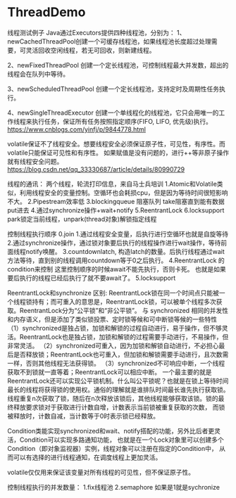 # ThreadDemo
线程测试例子
Java通过Executors提供四种线程池，分别为：
1、newCachedThreadPool创建一个可缓存线程池，如果线程池长度超过处理需要，可灵活回收空闲线程，若无可回收，则新建线程。

2、newFixedThreadPool 创建一个定长线程池，可控制线程最大并发数，超出的线程会在队列中等待。

3、newScheduledThreadPool 创建一个定长线程池，支持定时及周期性任务执行。

4、newSingleThreadExecutor 创建一个单线程化的线程池，它只会用唯一的工作线程来执行任务，保证所有任务按照指定顺序(FIFO, LIFO, 优先级)执行。
https://www.cnblogs.com/yinfj/p/9844778.html

volatile保证不了线程安全。想要线程安全必须保证原子性，可见性，有序性。而volatile只能保证可见性和有序性。
如果赋值是没有问题的，进行++等非原子操作就有线程安全问题。
https://blog.csdn.net/qq_33330687/article/details/80990729

线程的通讯：
两个线程，轮流打印信息，来自马士兵培训
1.Atomic和Volatile类似，利用线程安全的变量控制。空循环也会耗损cpu，但是因为等待时间很短影响不大。
2.Pipestream效率低
3.blockingqueue 阻塞队列 take阻塞直到能有数据put进去
4.通过synchronize操作+wait+notify
5.ReentrantLock
6.locksupport park锁定当前线程，unpark(thread对象)解锁指定线程

控制线程执行顺序 
0.join
1.通过线程安全变量，后执行进行空循环也就是自旋等待
2.通过synchronize操作，通过锁对象要后执行的线程操作进行wait操作，等待前面线程notify唤醒。
3.countdownlatch, 构造latch的数量。后执行线程通过wait方法等待，直到别的线程调用countdown等于0之后执行。
4.ReentrantLock 的condition来控制  这里控制顺序的时候await不能先执行，否则卡死。
也就是如果要后执行的线程已经后执行了就不要await了。
5.locksupport


ReentrantLock和synchronize 区别:
ReentrantLock锁在同一个时间点只能被一个线程锁持有；而可重入的意思是，ReentrantLock锁，可以被单个线程多次获取。ReentrantLock分为“公平锁”和“非公平锁”。
与 synchronized 相同的并发性和内存语义，但是添加了类似锁投票、定时锁等候和可中断锁等候的一些特性
（1）synchronized是独占锁，加锁和解锁的过程自动进行，易于操作，但不够灵活。ReentrantLock也是独占锁，加锁和解锁的过程需要手动进行，不易操作，但非常灵活。
（2）synchronized可重入，因为加锁和解锁自动进行，不必担心最后是否释放锁；ReentrantLock也可重入，但加锁和解锁需要手动进行，且次数需一样，否则其他线程无法获得锁。
（3）synchronized不可响应中断，一个线程获取不到锁就一直等着；ReentrantLock可以相应中断。
一个最主要的就是ReentrantLock还可以实现公平锁机制。什么叫公平锁呢？也就是在锁上等待时间最长的线程将获得锁的使用权。通俗的理解就是谁排队时间最长谁先执行获取锁。
线程重复n次获取了锁，随后在n次释放该锁后，其他线程能够获取该锁。锁的最终释放要求锁对于获取进行计数自增，计数表示当前锁被重复获取的次数，
而锁被释放时，计数自减，当计数等于0时表示锁已经释放。

Condition类能实现synchronized和wait、notify搭配的功能，另外比后者更灵活，Condition可以实现多路通知功能，
也就是在一个Lock对象里可以创建多个Condition（即对象监视器）实例，线程对象可以注册在指定的Condition中，
从而可以有选择的进行线程通知，在调度线程上更加灵活。

volatile仅仅用来保证该变量对所有线程的可见性，但不保证原子性。


控制线程执行的并发数量： 
1.fix线程池
2.semaphore 如果是1就是sychronize

